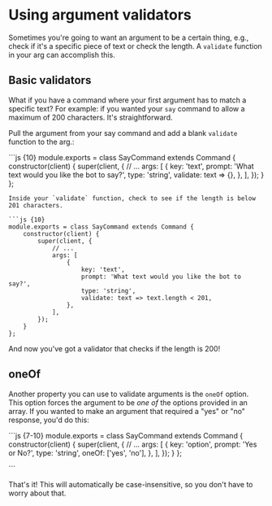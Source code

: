 # Using argument validators

Sometimes you're going to want an argument to be a certain thing, e.g., check if it's a specific piece of text or check the length. A `validate` function in your arg can accomplish this.

## Basic validators

What if you have a command where your first argument has to match a specific text? For example: if you wanted your `say` command to allow a maximum of 200 characters. It's straightforward.

Pull the argument from your say command and add a blank `validate` function to the arg.:

\`\`\`js {10} module.exports = class SayCommand extends Command { constructor\(client\) { super\(client, { // ... args: \[ { key: 'text', prompt: 'What text would you like the bot to say?', type: 'string', validate: text =&gt; {}, }, \], }\); } };

```text
Inside your `validate` function, check to see if the length is below 201 characters.

```js {10}
module.exports = class SayCommand extends Command {
    constructor(client) {
        super(client, {
            // ...
            args: [
                {
                    key: 'text',
                    prompt: 'What text would you like the bot to say?',
                    type: 'string',
                    validate: text => text.length < 201,
                },
            ],
        });
    }
};
```

And now you've got a validator that checks if the length is 200!

## oneOf

Another property you can use to validate arguments is the `oneOf` option. This option forces the argument to be _one of_ the options provided in an array. If you wanted to make an argument that required a "yes" or "no" response, you'd do this:

\`\`\`js {7-10} module.exports = class SayCommand extends Command { constructor\(client\) { super\(client, { // ... args: \[ { key: 'option', prompt: 'Yes or No?', type: 'string', oneOf: \['yes', 'no'\], }, \], }\); } };

\`\`\`

That's it! This will automatically be case-insensitive, so you don't have to worry about that.

